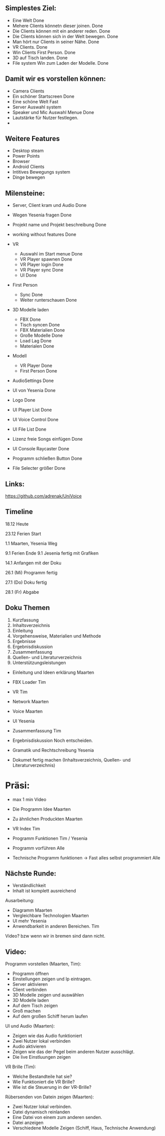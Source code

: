 
## Simplestes Ziel:
- Eine Welt                                     Done
- Mehere Clients könnetn dieser joinen.         Done
- Die Clients können mit ein anderer reden.     Done
- Die Clients können sich in der Welt bewegen.  Done
- Man hört nur Clients in seiner Nähe.          Done
- VR Clients.                                   Done                           
- Win Clients First Person.                     Done
- 3D auf Tisch landen.                          Done
- File system Win zum Laden der Modelle.        Done

## Damit wir es vorstellen können:
- Camera Clients
- Ein schöner Startscreen                       Done
- Eine schöne Welt                              Fast
- Server Auswahl system
- Speaker und Mic Auswahl Menue                 Done
- Lautstärke für Nutzer festlegen.
-               
## Weitere Features
- Desktop steam  
- Power Points
- Browser
- Android Clients
- Intitives Bewegungs system
- Dinge bewegen

## Milensteine:
- Server, Client kram und Audio                 Done
- Wegen Yesenia fragen                          Done
- Projekt name und Projekt beschreibung         Done
- working without features                      Done

- VR  
    - Auswahl im Start menue                    Done      
    - VR Player spawnen                         Done
    - VR Player login                           Done
    - VR Player sync                            Done
    - UI                                        Done
- First Person                              
    - Sync                                      Done
    - Weiter runterschauen                      Done
- 3D Modelle laden 
    - FBX                                       Done
    - Tisch syncen                              Done
    - FBX Materialien                           Done
    - Große Modelle                             Done
    - Load Lag                                  Done
    - Materialen                                Done
- Modell
    - VR Player                                 Done
    - First Person                              Done

- AudioSettings                                 Done
- UI von Yesenia                                Done
- Logo                                          Done

- UI Player List                                Done
- UI Voice Control                              Done
- UI File List                                  Done
- Lizenz freie Songs einfügen                   Done
- UI Console Raycaster                          Done
- Programm schließen Button                     Done
- File Selecter größer                          Done             

## Links:
https://github.com/adrenak/UniVoice


## Timeline

18.12 Heute


23.12 Ferien Start


1.1 Maarten, Yesenia Weg

                
9.1 Ferien Ende
9.1 Jesenia fertig mit Grafiken

14.1 Anfangen mit der Doku

26.1 (Mi) Programm fertig

27.1 (Do) Doku fertig

28.1 (Fr) Abgabe


## Doku Themen
1.	Kurzfassung
2.	Inhaltsverzeichnis
3.	Einleitung
4.	Vorgehensweise, Materialien und Methode
5.	Ergebnisse
6.	Ergebnisdiskussion
7.	Zusammenfassung
8.	Quellen- und Literaturverzeichnis
9.	Unterstützungsleistungen


- Einleitung und Ideen erklärung    Maarten
- FBX Loader                        Tim
- VR                                Tim
- Network                           Maarten
- Voice                             Maarten
- UI                                Yesenia
- Zusammenfassung                   Tim
- Ergebnisdiskussion                Noch entscheiden.
- Gramatik und Rechtschreibung      Yesenia

- Dokumet fertig machen (Inhaltsverzeichnis, Quellen- und Literaturverzeichnis)

# Präsi:
- max 1 min Video

- Die Programm Idee                                                     Maarten
- Zu ähnlichen Produckten                                               Maarten
- VR Index                                                              Tim
- Programm Funktionen                                                   Tim / Yesenia
- Programm vorführen                                                    Alle
- Technische Programm funktionen -> Fast alles selbst programmiert      Alle



## Nächste Runde:
- Verständlichkeit
- Inhalt ist komplett ausreichend

Ausarbeitung:
- Diagramm                              Maarten
- Vergleichbare Technologien            Maarten
- UI mehr                               Yesenia
- Anwendbarkeit in anderen Bereichen.   Tim

Video? bzw wenn wir in bremen sind dann nicht.

## Video:
Programm vorstellen (Maarten, Tim):
- Programm öffnen
- Einstellungen zeigen und Ip eintragen.
- Server aktivieren
- Client verbinden
- 3D Modelle zeigen und auswählen
- 3D Modelle laden
- Auf dem Tisch zeigen
- Groß machen
- Auf dem großen Schiff herum laufen

UI und Audio (Maarten):
- Zeigen wie das Audio funktioniert
- Zwei Nutzer lokal verbinden
- Audio aktivieren
- Zeigen wie das der Pegel beim anderen Nutzer ausschlägt.
- Die live Einstluungen zeigen

VR Brille (Tim):
- Welche Bestandteile hat sie?
- Wie Funktioniert die VR Brille?
- Wie ist die Steuerung in der VR-Brille?

Rübersenden von Datein zeigen (Maarten):
- Zwei Nutzer lokal verbinden.
- Datei dynamisch reinlanden
- Eine Datei von einem zum anderen senden.
- Datei anzeigen
- Verschiedene Modelle Zeigen (Schiff, Haus, Technische Anwendung)

